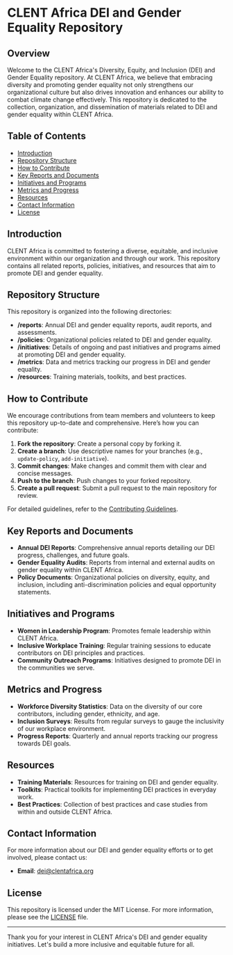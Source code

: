 # CLENT Africa DEI and Gender Equality Repository

## Overview
Welcome to the CLENT Africa's Diversity, Equity, and Inclusion (DEI) and Gender Equality repository. At CLENT Africa, we believe that embracing diversity and promoting gender equality not only strengthens our organizational culture but also drives innovation and enhances our ability to combat climate change effectively. This repository is dedicated to the collection, organization, and dissemination of materials related to DEI and gender equality within CLENT Africa.

## Table of Contents

- [Introduction](#introduction)
- [Repository Structure](#repository-structure)
- [How to Contribute](#how-to-contribute)
- [Key Reports and Documents](#key-reports-and-documents)
- [Initiatives and Programs](#initiatives-and-programs)
- [Metrics and Progress](#metrics-and-progress)
- [Resources](#resources)
- [Contact Information](#contact-information)
- [License](#license)

## Introduction

CLENT Africa is committed to fostering a diverse, equitable, and inclusive environment within our organization and through our work. This repository contains all related reports, policies, initiatives, and resources that aim to promote DEI and gender equality.

## Repository Structure

This repository is organized into the following directories:

- **/reports**: Annual DEI and gender equality reports, audit reports, and assessments.
- **/policies**: Organizational policies related to DEI and gender equality.
- **/initiatives**: Details of ongoing and past initiatives and programs aimed at promoting DEI and gender equality.
- **/metrics**: Data and metrics tracking our progress in DEI and gender equality.
- **/resources**: Training materials, toolkits, and best practices.

## How to Contribute

We encourage contributions from team members and volunteers to keep this repository up-to-date and comprehensive. Here’s how you can contribute:

1. **Fork the repository**: Create a personal copy by forking it.
2. **Create a branch**: Use descriptive names for your branches (e.g., `update-policy`, `add-initiative`).
3. **Commit changes**: Make changes and commit them with clear and concise messages.
4. **Push to the branch**: Push changes to your forked repository.
5. **Create a pull request**: Submit a pull request to the main repository for review.

For detailed guidelines, refer to the [Contributing Guidelines](docs/CONTRIBUTING.md).

## Key Reports and Documents

- **Annual DEI Reports**: Comprehensive annual reports detailing our DEI progress, challenges, and future goals.
- **Gender Equality Audits**: Reports from internal and external audits on gender equality within CLENT Africa.
- **Policy Documents**: Organizational policies on diversity, equity, and inclusion, including anti-discrimination policies and equal opportunity statements.

## Initiatives and Programs

- **Women in Leadership Program**: Promotes female leadership within CLENT Africa.
- **Inclusive Workplace Training**: Regular training sessions to educate contributors on DEI principles and practices.
- **Community Outreach Programs**: Initiatives designed to promote DEI in the communities we serve.

## Metrics and Progress

- **Workforce Diversity Statistics**: Data on the diversity of our core contributors, including gender, ethnicity, and age.
- **Inclusion Surveys**: Results from regular surveys to gauge the inclusivity of our workplace environment.
- **Progress Reports**: Quarterly and annual reports tracking our progress towards DEI goals.

## Resources

- **Training Materials**: Resources for training on DEI and gender equality.
- **Toolkits**: Practical toolkits for implementing DEI practices in everyday work.
- **Best Practices**: Collection of best practices and case studies from within and outside CLENT Africa.

## Contact Information

For more information about our DEI and gender equality efforts or to get involved, please contact us:

- **Email**: dei@clentafrica.org

## License

This repository is licensed under the MIT License. For more information, please see the [LICENSE](LICENSE) file.

---

Thank you for your interest in CLENT Africa's DEI and gender equality initiatives. Let's build a more inclusive and equitable future for all.
